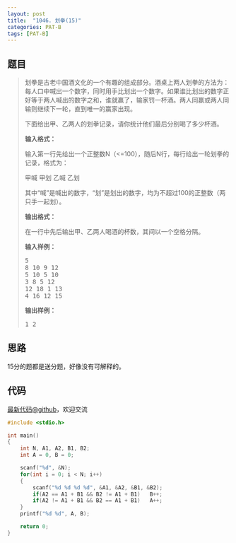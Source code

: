 ```yaml
---
layout: post
title:  "1046. 划拳(15)"
categories: PAT-B
tags: [PAT-B]
---
```

## 题目

> <div id="problemContent">
> <p>
> 划拳是古老中国酒文化的一个有趣的组成部分。酒桌上两人划拳的方法为：每人口中喊出一个数字，同时用手比划出一个数字。如果谁比划出的数字正好等于两人喊出的数字之和，谁就赢了，输家罚一杯酒。两人同赢或两人同输则继续下一轮，直到唯一的赢家出现。
> </p>
> <p>下面给出甲、乙两人的划拳记录，请你统计他们最后分别喝了多少杯酒。</p>
> <p><b>
> 输入格式：
> </b></p>
> <p>
> 输入第一行先给出一个正整数N（&lt;=100），随后N行，每行给出一轮划拳的记录，格式为：</p>
> <p>甲喊 甲划 乙喊 乙划</p>
> <p>其中“喊”是喊出的数字，“划”是划出的数字，均为不超过100的正整数（两只手一起划）。
> </p>
> <p><b>
> 输出格式：
> </b></p>
> <p>
> 在一行中先后输出甲、乙两人喝酒的杯数，其间以一个空格分隔。</p>
> <b>输入样例：</b><pre>
> 5
> 8 10 9 12
> 5 10 5 10
> 3 8 5 12
> 12 18 1 13
> 4 16 12 15
> </pre>
> <b>输出样例：</b><pre>
> 1 2
> </pre>
> </div>

## 思路

15分的题都是送分题，好像没有可解释的。

## 代码

[最新代码@github](https://github.com/OliverLew/PAT/blob/master/PATBasic/1046.c)，欢迎交流
```c
#include <stdio.h>

int main()
{
    int N, A1, A2, B1, B2;
    int A = 0, B = 0;

    scanf("%d", &N);
    for(int i = 0; i < N; i++)
    {
        scanf("%d %d %d %d", &A1, &A2, &B1, &B2);
        if(A2 == A1 + B1 && B2 != A1 + B1)   B++;
        if(A2 != A1 + B1 && B2 == A1 + B1)   A++;
    }
    printf("%d %d", A, B);

    return 0;
}

```
